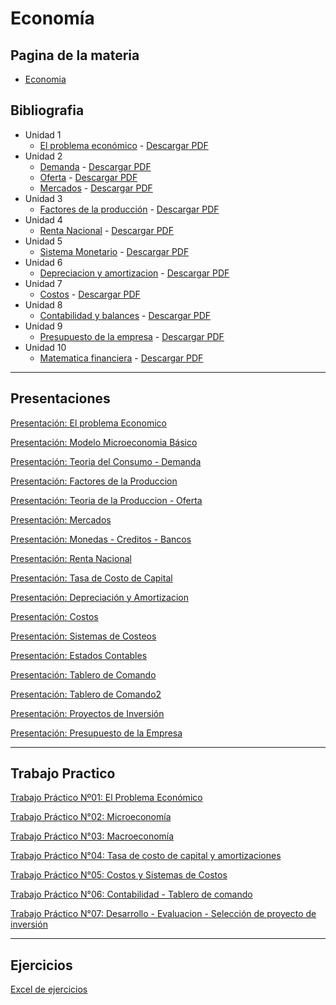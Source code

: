 # Economía

## Pagina de la materia

* [Economia](https://sites.google.com/site/economiautnfrba/)

## Bibliografia 

* Unidad 1
    * [El problema económico](https://docs.google.com/document/d/1TCJTHfBvqjp0AZN-nI_Qm70XpL8nZUg9xnhMy_fYxNk/edit) - [Descargar PDF](https://docs.google.com/document/export?format=pdf&id=1TCJTHfBvqjp0AZN-nI_Qm70XpL8nZUg9xnhMy_fYxNk&includes_info_params=true)
* Unidad 2
    * [Demanda](https://docs.google.com/document/d/1iOYJ8X5b0gTY7ms-tjwdE6aQYKGvQOy5lxAu0LcR-Lw/edit) - [Descargar PDF](https://docs.google.com/document/export?format=pdf&id=1iOYJ8X5b0gTY7ms-tjwdE6aQYKGvQOy5lxAu0LcR-Lw&includes_info_params=true)
    * [Oferta](https://docs.google.com/document/d/15enupzs_t4oyBQC0RDR2x8Z8egidcdEvkv0jE5RAEN0/edit) - [Descargar PDF](https://docs.google.com/document/export?format=pdf&id=15enupzs_t4oyBQC0RDR2x8Z8egidcdEvkv0jE5RAEN0&includes_info_params=true)
    * [Mercados](https://docs.google.com/document/d/1pZk02kWcAoxfZrhL9acsT9YxXN71e0jCts67ESh8gj4/edit) - [Descargar PDF](https://docs.google.com/document/export?format=pdf&id=1pZk02kWcAoxfZrhL9acsT9YxXN71e0jCts67ESh8gj4&includes_info_params=true)
* Unidad 3
    * [Factores de la producción](https://docs.google.com/document/d/1AWGI4s-yKToPkgMLbKcBXVk9APkjQ94JPTDGEbdujuU/edit) - [Descargar PDF](https://docs.google.com/document/export?format=pdf&id=1AWGI4s-yKToPkgMLbKcBXVk9APkjQ94JPTDGEbdujuU&includes_info_params=true)
* Unidad 4
    * [Renta Nacional](https://docs.google.com/document/d/1nLY7M7KiQ_fDMdFZYXajgeoRsI9aouO5NgZE83xO3kY/edit) - [Descargar PDF](https://docs.google.com/document/export?format=pdf&id=1nLY7M7KiQ_fDMdFZYXajgeoRsI9aouO5NgZE83xO3kY&includes_info_params=true)
* Unidad 5
    * [Sistema Monetario](https://docs.google.com/document/d/1CrC-xAQYl9tbrcl9nRN-4jpgSCukT-miuIHo5Qh41pg/edit#) - [Descargar PDF](https://docs.google.com/document/export?format=pdf&id=1CrC-xAQYl9tbrcl9nRN-4jpgSCukT-miuIHo5Qh41pg&includes_info_params=true)
* Unidad 6
    * [Depreciacion y amortizacion]( https://docs.google.com/document/d/13kXR0UtlYgK_7ALPhLvq1iWahHNqrJ-pAFbXHvSm0g4/edit) - [Descargar PDF](https://docs.google.com/document/export?format=pdf&id=13kXR0UtlYgK_7ALPhLvq1iWahHNqrJ-pAFbXHvSm0g4&includes_info_params=true)
* Unidad 7
    * [Costos](https://docs.google.com/document/d/1N3zCqmjZCodv01hY4OYPTOQvBjruP925hEpoyJP5Gh4/edit#) - [Descargar PDF](https://docs.google.com/document/export?format=pdf&id=1N3zCqmjZCodv01hY4OYPTOQvBjruP925hEpoyJP5Gh4&includes_info_params=true)
* Unidad 8
    * [Contabilidad y balances](https://docs.google.com/document/d/13a5rluDxEnyOUwC8wSz2zsGpu3AyDd4LkNMVpCbUQfw/edit) - [Descargar PDF](https://docs.google.com/document/export?format=pdf&id=13a5rluDxEnyOUwC8wSz2zsGpu3AyDd4LkNMVpCbUQfw&includes_info_params=true)
* Unidad 9
    * [Presupuesto de la empresa](https://docs.google.com/document/d/1MBym0UKN_y8n00p8wEkuDWCo8-DVIrqkoiXlvVUUZNc/edit) - [Descargar PDF](https://docs.google.com/document/export?format=pdf&id=1MBym0UKN_y8n00p8wEkuDWCo8-DVIrqkoiXlvVUUZNc&includes_info_params=true)
* Unidad 10
    * [Matematica financiera](https://docs.google.com/document/d/10BX5PSI-EdzRrC9njcvjF_qiH1EqVxIvSeSbbfXaRwY/edit) - [Descargar PDF](https://docs.google.com/document/export?format=pdf&id=10BX5PSI-EdzRrC9njcvjF_qiH1EqVxIvSeSbbfXaRwY&includes_info_params=true)
---

## Presentaciones

[Presentación: El problema Economico](https://docs.google.com/presentation/d/1p-1u7LM-bEaDD_BbzsffG79jDNOgmiyJeaTVBlVdZhI/edit#slide=id.p3)

[Presentación: Modelo Microeconomia Básico](https://docs.google.com/presentation/d/10b1V-QaFpBHY0sCuskmEyfZvAgcR4TnPHZDhk8W38_k/edit#slide=id.p3)

[Presentación: Teoria del Consumo - Demanda](https://docs.google.com/presentation/d/1Axgj16Kp7pAikTZ9hH9yVkE8K8VAyAs5KVSCseM_lcU/edit#slide=id.p3)

[Presentación: Factores de la Produccion](https://docs.google.com/presentation/d/1zSMk2KP-RQqaqS2VxA-VdqY4vbwkmhoT6r_TCpmNef0/edit#slide=id.p3)

[Presentación: Teoria de la Produccion - Oferta](https://docs.google.com/presentation/d/1c4wRtTafmDtNXcbXW-a8Sr1v_VvxrjZ5oTa7RAmHUzA/edit )

[Presentación: Mercados](https://docs.google.com/presentation/d/1quICJ41UXJ-2-zhGGgvA2T6MMAtiIOKEpueFKLNZZkI/edit#slide=id.p3)

[Presentación: Monedas - Creditos - Bancos](https://docs.google.com/presentation/d/1CEYPGgF8O6t4lM5ni_eyV3JZuw1Vlme6E6op8oNEh6w/edit#slide=id.p4)

[Presentación: Renta Nacional](https://docs.google.com/presentation/d/14UDb7lR8ABEkPzmp4rlVni5WEW3o4y_HItHCZoDgcns/edit)

[Presentación: Tasa de Costo de Capital](https://docs.google.com/presentation/d/1nclzfJTHNnfAEoHdr2rXzcRQM5nxC-SPaSNV5xzKnWs/edit#slide=id.p3)

[Presentación: Depreciación y Amortizacion](https://docs.google.com/presentation/d/15WS--fIbRF6S_tKNq8v5EyjIdHNlPGsrhJ1I_cmlWaU/edit#slide=id.p3)

[Presentación: Costos](https://docs.google.com/presentation/d/1Nxfq4mOWPX7rqmfZiisTHMB_E8ayMSh93ym7ecEhA4A/edit)

[Presentación: Sistemas de Costeos](https://docs.google.com/presentation/d/1ypeVjNmiVF_3XeIO2noY19GdLqvmsXb1oAT_UyfSoXU/edit#slide=id.p3)

[Presentación: Estados Contables](https://docs.google.com/presentation/d/1blcXX3kFcIzI1Zmd6oLTo8jdNlC_pTtblmuaTp6zXv4/edit#slide=id.p4)

[Presentación: Tablero de Comando](https://docs.google.com/presentation/d/1SOSjluwQFYN-hluwLqca9YX_kA3vJ0P8uigEwUwK8bA/edit)

[Presentación: Tablero de Comando2](https://docs.google.com/presentation/d/1XH_j01cVPcFg4ED1pLcDa3lDl9ltSzAqZQNAHMgPEoE/edit#slide=id.p1)

[Presentación: Proyectos de Inversión](https://docs.google.com/presentation/d/1o09abYgUJlDXKzg-UQmKYci4zdqYWKvNZkM0HUrmXyk/edit#slide=id.p3)

[Presentación: Presupuesto de la Empresa](https://docs.google.com/presentation/d/12hEAvT_FRPNvCnHPGec-snquQiQ1ijpBsVB4MtGjp54/edit)

---

## Trabajo Practico

[Trabajo Práctico Nº01: El Problema Económico](https://docs.google.com/document/d/1itUJNHNuoPRoLnmPZijOWA4-RcyOjWinBD-gDC6z-rw/edit)

[Trabajo Práctico N°02: Microeconomía](https://docs.google.com/document/d/13Jt9IqXoFUukFJzp8sNiPemRACnszc16rtEsji9xR_k/edit)

[Trabajo Práctico N°03: Macroeconomía](https://docs.google.com/document/d/12lHoafOfalMh4IfupsBHL3r8t7lsA3unHEH1IfUmXA0/edit)

[Trabajo Práctico N°04: Tasa de costo de capital y amortizaciones](https://docs.google.com/document/d/1C8yoCDlmLd4CGYjKnLxd78O_rgcn60b_iO-Ou7uHy5I/edit)

[Trabajo Práctico N°05: Costos y Sistemas de Costos](https://docs.google.com/document/d/1sfb5R-HBo6BHmnfepkaxDqpt9MXLp_a9peGitg2cF28/edit)

[Trabajo Práctico N°06: Contabilidad - Tablero de comando](https://docs.google.com/document/d/1han4Ic-XQ-VbWZrvQkxtJLhuvRV3C74dHu2S6Uc9wdM/edit)

[Trabajo Práctico N°07: Desarrollo - Evaluacion - Selección de proyecto de inversión](https://docs.google.com/document/d/14nxWpg7Ro-KY_pTQTvEO5jQNeCIBLRZIaDXRsZRfRfA/edit)

---

## Ejercicios

[Excel de ejercicios](https://docs.google.com/viewer?a=v&pid=sites&srcid=ZGVmYXVsdGRvbWFpbnxlY29ub21pYXV0bmZyYmF8Z3g6NDIyNGZhYzNkNGM5ZDVkNw)
